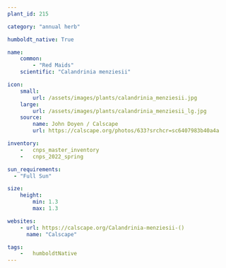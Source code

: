 ```yaml
---
plant_id: 215 

category: "annual herb"

humboldt_native: True

name: 
    common: 
        - "Red Maids"  
    scientific: "Calandrinia menziesii"   

icon: 
    small: 
        url: /assets/images/plants/calandrinia_menziesii.jpg 
    large: 
        url: /assets/images/plants/calandrinia_menziesii_lg.jpg 
    source: 
        name: John Doyen / Calscape 
        url: https://calscape.org/photos/633?srchcr=sc6407983b40a4a 

inventory: 
    -   cnps_master_inventory
    -   cnps_2022_spring

sun_requirements:
  - "Full Sun"

size:
    height: 
        min: 1.3
        max: 1.3

websites:
    - url: https://calscape.org/Calandrinia-menziesii-() 
      name: "Calscape"

tags:  
    -   humboldtNative
---
```








